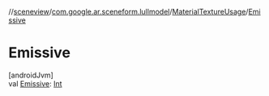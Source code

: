 //[sceneview](../../../index.md)/[com.google.ar.sceneform.lullmodel](../index.md)/[MaterialTextureUsage](index.md)/[Emissive](-emissive.md)

# Emissive

[androidJvm]\
val [Emissive](-emissive.md): [Int](https://kotlinlang.org/api/latest/jvm/stdlib/kotlin/-int/index.html)
